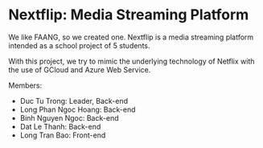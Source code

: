 # Nextflip: Media Streaming Platform

We like FAANG, so we created one. Nextflip is a media streaming platform intended as a school project of 5 students.

With this project, we try to mimic the underlying technology of Netflix with the use of GCloud and Azure Web Service.

Members:
+ Duc Tu Trong: Leader, Back-end
+ Long Phan Ngoc Hoang: Back-end
+ Binh Nguyen Ngoc: Back-end
+ Dat Le Thanh: Back-end
+ Long Tran Bao: Front-end
